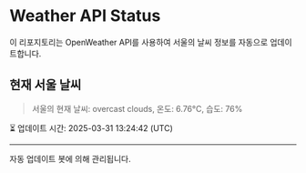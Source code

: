 
# Weather API Status

이 리포지토리는 OpenWeather API를 사용하여 서울의 날씨 정보를 자동으로 업데이트합니다.

## 현재 서울 날씨
> 서울의 현재 날씨: overcast clouds, 온도: 6.76°C, 습도: 76%

⏳ 업데이트 시간: 2025-03-31 13:24:42 (UTC)

---
자동 업데이트 봇에 의해 관리됩니다.
